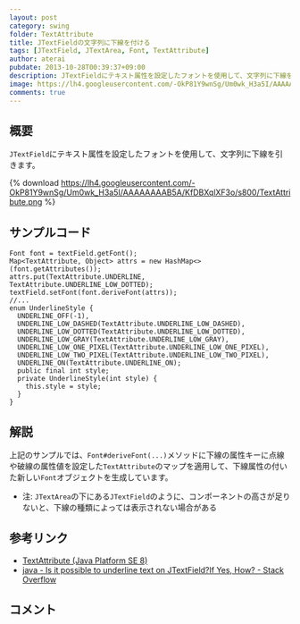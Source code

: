 ```yaml
---
layout: post
category: swing
folder: TextAttribute
title: JTextFieldの文字列に下線を付ける
tags: [JTextField, JTextArea, Font, TextAttribute]
author: aterai
pubdate: 2013-10-28T00:39:37+09:00
description: JTextFieldにテキスト属性を設定したフォントを使用して、文字列に下線を引きます。
image: https://lh4.googleusercontent.com/-OkP81Y9wnSg/Um0wk_H3a5I/AAAAAAAAB5A/KfDBXqlXF3o/s800/TextAttribute.png
comments: true
---
```

## 概要
`JTextField`にテキスト属性を設定したフォントを使用して、文字列に下線を引きます。

{% download https://lh4.googleusercontent.com/-OkP81Y9wnSg/Um0wk_H3a5I/AAAAAAAAB5A/KfDBXqlXF3o/s800/TextAttribute.png %}

## サンプルコード
<pre class="prettyprint"><code>Font font = textField.getFont();
Map&lt;TextAttribute, Object&gt; attrs = new HashMap&lt;&gt;(font.getAttributes());
attrs.put(TextAttribute.UNDERLINE, TextAttribute.UNDERLINE_LOW_DOTTED);
textField.setFont(font.deriveFont(attrs));
//...
enum UnderlineStyle {
  UNDERLINE_OFF(-1),
  UNDERLINE_LOW_DASHED(TextAttribute.UNDERLINE_LOW_DASHED),
  UNDERLINE_LOW_DOTTED(TextAttribute.UNDERLINE_LOW_DOTTED),
  UNDERLINE_LOW_GRAY(TextAttribute.UNDERLINE_LOW_GRAY),
  UNDERLINE_LOW_ONE_PIXEL(TextAttribute.UNDERLINE_LOW_ONE_PIXEL),
  UNDERLINE_LOW_TWO_PIXEL(TextAttribute.UNDERLINE_LOW_TWO_PIXEL),
  UNDERLINE_ON(TextAttribute.UNDERLINE_ON);
  public final int style;
  private UnderlineStyle(int style) {
    this.style = style;
  }
}
</code></pre>

## 解説
上記のサンプルでは、`Font#deriveFont(...)`メソッドに下線の属性キーに点線や破線の属性値を設定した`TextAttribute`のマップを適用して、下線属性の付いた新しい`Font`オブジェクトを生成しています。

- 注: `JTextArea`の下にある`JTextField`のように、コンポーネントの高さが足りないと、下線の種類によっては表示されない場合がある

<!-- dummy comment line for breaking list -->

## 参考リンク
- [TextAttribute (Java Platform SE 8)](https://docs.oracle.com/javase/jp/8/docs/api/java/awt/font/TextAttribute.html)
- [java - Is it possible to underline text on JTextField?If Yes, How? - Stack Overflow](https://stackoverflow.com/questions/19478966/is-it-possible-to-underline-text-on-jtextfieldif-yes-how)

<!-- dummy comment line for breaking list -->

## コメント
